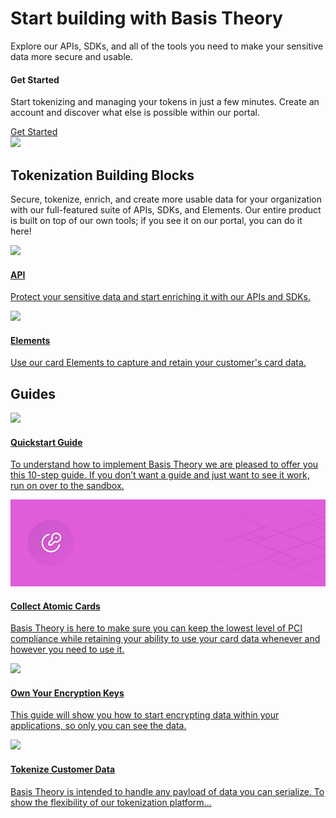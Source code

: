 <div class="home">
  <div>
    <h1>Start building with Basis Theory</h1>
  </div>
  <div>
    <p class="sub-text">
      Explore our APIs, SDKs, and all of the tools you need to make your sensitive data more secure and usable. 
    </p>
  </div>
  <div class="docs-hero">
      <span>
        <h4 id="getting-started">Get Started</h4>
        <p class="sub-text-small">Start tokenizing and managing your tokens in just a few minutes. Create an account and discover what else is possible within our portal.</p>
        <div class="button"><a href="https://basistheory.com" target="_blank">Get Started</a></div>        
      </span>
      <img src="./images/getStarted.svg"></img>
    </div>
  <div>
    <h2>Tokenization Building Blocks</h2>
    <p class="sub-text-small">
      Secure, tokenize, enrich, and create more usable data for your organization with our full-featured suite of APIs, SDKs, and Elements. Our entire product is built on top of our own tools; if you see it on our portal, you can do it here!
    </p>
  </div>
  <div class="card-box">
    <a href="/api-reference">
      <div class="card">
        <img src="./images/card/api-reference-header-link.svg">
        <div class="container">
          <h4>API</h4>
          <p>Protect your sensitive data and start enriching it with our APIs and SDKs.</p>
        </div>
      </div>
    </a>
      <a href="/elements">
      <div class="card">
        <img src="./images/card/elements-header-link.svg">
        <div class="container">
            <h4>Elements</h4>
            <p>Use our card Elements to capture and retain your customer's card data. </p>
        </div>
      </div>
    </a>
  </div>
            <h2 class="no_toc">Guides</h2>
            <div class="card-box">
                <a href="https://guides.basistheory.com/guides/basis-theory-sample-app/">
                    <div class="card">
                        <img src="./images/card/api-reference-header-link.svg">
                        <div class="container">
                            <h4>Quickstart Guide</h4>
                            <p>To understand how to implement Basis Theory we are pleased to offer you this 10-step guide. If you don’t want a guide and just want to see it work, run on over to the sandbox.</p>
                        </div>
                    </div>
                </a>
                <a href="https://guides.basistheory.com/guides/collect-atomic-cards-with-elements/">
                    <div class="card">
                        <img src="../images/card/elements-header-link.svg">
                        <div class="container">
                            <h4>Collect Atomic Cards</h4>
                            <p>Basis Theory is here to make sure you can keep the lowest level of PCI compliance while retaining your ability to use your card data whenever and however you need to use it.</p>
                        </div>
                    </div>
                </a>
                <a href="https://guides.basistheory.com/guides/own-your-encryption-keys/">
                    <div class="card">
                        <img src="/images/card/elements-header-link.svg">
                        <div class="container">
                            <h4>Own Your Encryption Keys</h4>
                            <p>This guide will show you how to start encrypting data within your applications, so only you can see the data.</p>
                        </div>
                    </div>
                </a>
                <a href="https://guides.basistheory.com/guides/tokenize-customer-data-in-browser/">
                    <div class="card">
                        <img src="/images/card/elements-header-link.svg">
                        <div class="container">
                            <h4>Tokenize Customer Data</h4>
                            <p>Basis Theory is intended to handle any payload of data you can serialize. To show the flexibility of our tokenization platform...</p>
                        </div>
                    </div>
                </a>
            </div>
</div>
